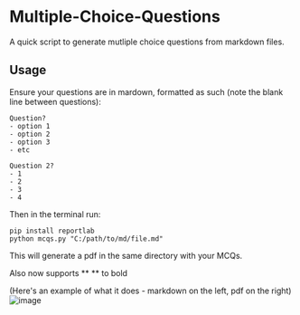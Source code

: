 # Multiple-Choice-Questions
A quick script to generate mutliple choice questions from markdown files.

## Usage
Ensure your questions are in mardown, formatted as such (note the blank line between questions):
```
Question?
- option 1
- option 2
- option 3
- etc

Question 2?
- 1
- 2
- 3
- 4
```
Then in the terminal run:
```
pip install reportlab
python mcqs.py "C:/path/to/md/file.md"
```

This will generate a pdf in the same directory with your MCQs.

Also now supports ** ** to bold

(Here's an example of what it does - markdown on the left, pdf on the right)
![image](https://github.com/user-attachments/assets/1f87a9b4-bfb9-48dc-9948-b7621eb2919c)

